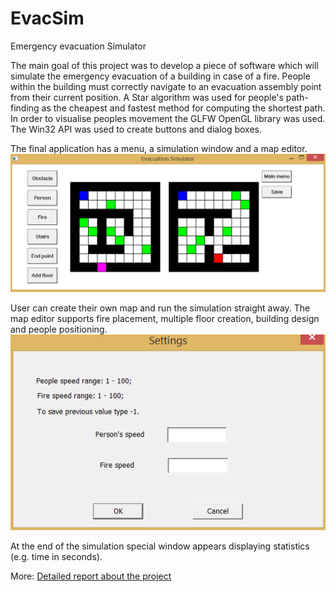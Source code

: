 # EvacSim
 Emergency evacuation Simulator


The main goal of this project was to develop a piece of software which will simulate the emergency evacuation of a building in case of a fire. People within the building must correctly navigate to an evacuation assembly point from their current position. A Star algorithm was used for people's path-finding as the cheapest and fastest method for computing the shortest path. In order to visualise peoples movement the GLFW OpenGL library was used. The Win32 API was used to create buttons and dialog boxes. 


The final application has a menu, a simulation window and a map editor. 
![Alt text](editor.PNG?raw=true "Map editor")

User can create their own map and run the simulation straight away. The map editor supports fire placement, multiple floor creation, building design and people positioning. 
![Alt text](settings.PNG?raw=true "Settings window")

At the end of the simulation special window appears displaying statistics (e.g. time in seconds).

More: [Detailed report about the project](EvacSimReport.pdf)
